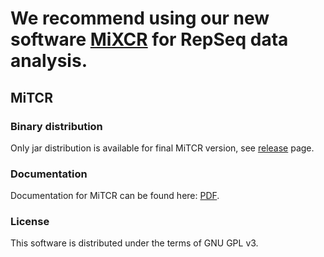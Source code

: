 # We recommend using our new software [MiXCR](https://github.com/milaboratory/mixcr) for RepSeq data analysis.

## MiTCR

### Binary distribution

Only jar distribution is available for final MiTCR version, see [release](https://github.com/milaboratory/mitcr/releases) page.

### Documentation

Documentation for MiTCR can be found here: [PDF](http://files.milaboratory.com/mitcr/Manual.pdf).

### License

This software is distributed under the terms of GNU GPL v3.
